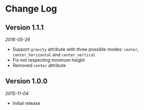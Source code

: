 Change Log
============================

## Version 1.1.1
_2016-05-26_
+ Support `gravity` attribute with three possible modes: `center`, `center_horizontal` and `center_vertical`
+ Fix not respecting minimum height
+ Removed `center` attribute

## Version 1.0.0
_2015-11-04_
+ Initial release